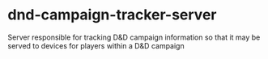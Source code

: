 # dnd-campaign-tracker-server
Server responsible for tracking D&amp;D campaign information so that it may be served to devices for players within a D&amp;D campaign
